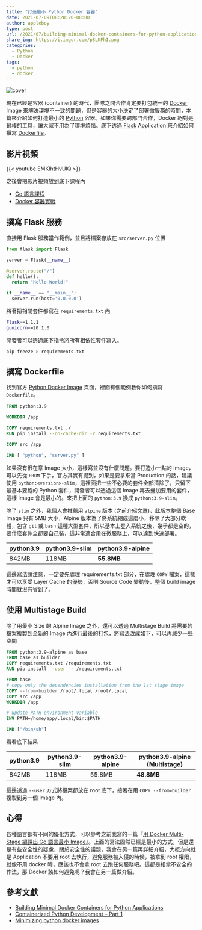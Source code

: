 ```yaml
---
title: "打造最小 Python Docker 容器"
date: 2021-07-09T08:28:20+08:00
author: appleboy
type: post
url: /2021/07/building-minimal-docker-containers-for-python-applications/
share_img: https://i.imgur.com/p8LKFhI.png
categories:
  - Python
  - Docker
tags:
  - python
  - docker
---
```


![cover](https://i.imgur.com/p8LKFhI.png)

現在已經是容器 (container) 的時代，團隊之間合作肯定要打包統一的 [Docker][2] Image 來解決環境不一致的問題，但是容器的大小決定了部署微服務的時間，本篇來介紹如何打造最小的 [Python][1] 容器。如果你需要跨部門合作，Docker 絕對是最棒的工具，讓大家不用為了環境煩惱。底下透過 [Flask][3] Application 來介紹如何撰寫 [Dockerfile][4]。

[1]:https://www.python.org/
[2]:https://www.docker.com/
[3]:https://flask.palletsprojects.com/en/2.0.x/
[4]:https://docs.docker.com/engine/reference/builder/

<!--more-->

## 影片視頻

{{< youtube EMKlhtHvUlQ >}}

之後會把影片視頻放到底下課程內

* [Go 語言課程](https://blog.wu-boy.com/golang-online-course/)
* [Docker 容器實戰](https://blog.wu-boy.com/docker-course/)

## 撰寫 Flask 服務

直接用 Flask 服務當作範例，並且將檔案存放在 `src/server.py` 位置

```python
from flask import Flask

server = Flask(__name__)

@server.route("/")
def hello():
  return "Hello World!"

if __name__ == "__main__":
  server.run(host='0.0.0.0')
```

將著把相關套件都寫在 `requirements.txt` 內

```sh
Flask==1.1.1
gunicorn==20.1.0
```

開發者可以透過底下指令將所有相依性套件寫入。

```sh
pip freeze > requirements.txt
```

## 撰寫 Dockerfile

找到官方 [Python Docker Image][11] 頁面，裡面有個範例教你如何撰寫 `Dockerfile`。

```dockerfile
FROM python:3.9

WORKDIR /app

COPY requirements.txt ./
RUN pip install --no-cache-dir -r requirements.txt

COPY src /app

CMD [ "python", "server.py" ]
```

如果沒有很在意 Image 大小，這樣寫並沒有什麼問題。要打造小一點的 Image，可以先從 `FROM` 下手，官方其實有提到，如果是要拿來當 Production 的話，建議使用 `python:<version>-slim`，這裡面把一些不必要的套件全部清除了，只留下最基本要跑的 Python 套件，開發者可以透過這個 Image 再去疊加要用的套件，這樣 Image 會是最小的。來把上面的 `python:3.9` 換成 `python:3.9-slim`。

除了 `slim` 之外，我個人會推薦用 `alpine` 版本 (之前[介紹文章][22])，此版本整個 Base Image 只有 5MB 大小，Alpine 版本為了將系統縮成這麼小，移除了大部分軟體，包含 `git` 或 `bash` 這種大型套件，所以基本上登入系統之後，幾乎都是空的，要什麼套件全都要自己裝，這非常適合用在微服務上，可以達到快速部署。

| python3.9 | python3.9-slim | python3.9-alpine |
| --------- | -------------- | ---------------- |
| 842MB     | 118MB          | **55.8MB**       |

這邊寫法請注意，一定要先處理 requirements.txt 部分，在處理 `COPY` 檔案，這樣才可以享受 Layer Cache 的優勢，否則 Source Code 變動後，整個 build image 時間就沒有省到了。

[11]:https://hub.docker.com/_/python
[22]:https://blog.wu-boy.com/2015/12/a-super-small-docker-image-based-on-alpine-linux/

## 使用 Multistage Build

除了用最小 Size 的 Alpine Image 之外，還可以透過 Multistage Build 將需要的檔案複製到全新的 Image 內進行最後的打包，將寫法改成如下，可以再減少一些空間

```dockerfile
FROM python:3.9-alpine as base
FROM base as builder
COPY requirements.txt /requirements.txt
RUN pip install --user -r /requirements.txt

FROM base
# copy only the dependencies installation from the 1st stage image
COPY --from=builder /root/.local /root/.local
COPY src /app
WORKDIR /app

# update PATH environment variable
ENV PATH=/home/app/.local/bin:$PATH

CMD ["/bin/sh"]
```

看看底下結果

| python3.9 | python3.9-slim | python3.9-alpine |python3.9-alpine (Multistage)|
| --------- | -------------- | ---------------- | ---------------- |
| 842MB     | 118MB          | 55.8MB           |**48.8MB**       |

這邊透過 `--user` 方式將檔案都放在 root 底下，接著在用 `COPY --from=builder` 複製到另一個 Image 內。

## 心得

各種語言都有不同的優化方式，可以參考之前我寫的一篇『[用 Docker Multi-Stage 編譯出 Go 語言最小 Image][31]』。上面的寫法固然已經是最小的方式，但是還是有些安全性的疑慮，關於安全性的議題，我會在另一篇再詳細介紹，大概方向就是 Application 不要用 root 去執行，避免服務被入侵的時候，被拿到 root 權限，就像不用 docker 時，應該也不會拿 root 去跑任何服務吧。這都是相當不安全的作法，那 Docker 該如何避免呢？我會在另一篇做介紹。

[31]:https://blog.wu-boy.com/2017/04/build-minimal-docker-container-using-multi-stage-for-go-app/

## 參考文獻

* [Building Minimal Docker Containers for Python Applications](https://blog.realkinetic.com/building-minimal-docker-containers-for-python-applications-37d0272c52f3)
* [Containerized Python Development – Part 1](https://www.docker.com/blog/containerized-python-development-part-1/)
* [Minimizing python docker images](https://rodneyosodo.medium.com/minimizing-python-docker-images-cf99f4468d39)
